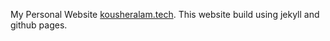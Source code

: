My Personal Website <a href="https:kousheralam.tech">kousheralam.tech</a>. This website build using jekyll and github pages. 

